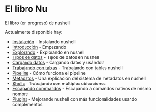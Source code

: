 # El libro Nu

El libro (en progreso) de nushell

Actualmente disponible hay:

* [Instalación](instalacion.md) - Instalando nushell
* [Introducción](introduccion.md) - Empezando
* [Explorando](explorando.md) - Explorando en nushell
* [Tipos de datos](tipos_de_datos.md) - Tipos de datos en nushell
* [Cargando datos](cargando_datos.md) - Cargando datos y usándola
* [Trabajando con tablas](trabajando_con_tablas.md) - Trabajando con tablas nushell
* [Pipeline](pipeline.md) - Cómo funciona el pipeline
* [Metadatos](metadatos.md) - Una explicación del sistema de metadatos en nushell
* [Shells](shells_en_shells.md) - Trabajando con múltiples ubicaciones
* [Escapando commandos](escapando.md) - Escapando a comandos nativos de mismo nombre
* [Plugins](plugins.md) - Mejorando nushell con más funcionalidades usando complementos
